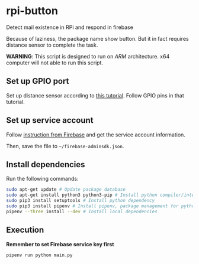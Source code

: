 # rpi-button
Detect mail existence in RPi and respond in firebase

Because of laziness, the package name show button. But it in fact requires
distance sensor to complete the task.

__WARNING__: This script is designed to run on _ARM_ architecture. x64 computer will not able to run this script.

## Set up GPIO port
Set up distance sensor according to [this tutorial](https://www.modmypi.com/blog/hc-sr04-ultrasonic-range-sensor-on-the-raspberry-pi). Follow GPIO pins in that tutorial.

## Set up service account
Follow [instruction from Firebase](https://firebase.google.com/docs/admin/setup) and get the service account information.

Then, save the file to `~/firebase-adminsdk.json`.

## Install dependencies
Run the following commands:
```bash
sudo apt-get update # Update package database
sudo apt-get install python3 python3-pip # Install python compiler/interpreter
sudo pip3 install setuptools # Install python dependency
sudo pip3 install pipenv # Install pipenv, package management for python
pipenv --three install --dev # Install local dependencies
```

## Execution
__Remember to set Firebase service key first__
```bash
pipenv run python main.py
```
